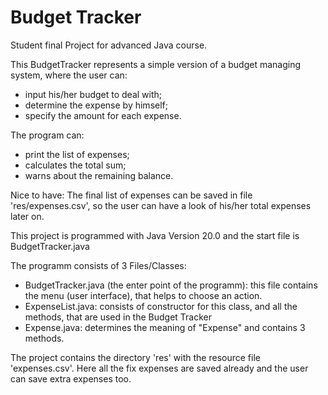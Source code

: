 # Budget Tracker

Student final Project for advanced Java course. 

This BudgetTracker represents a simple version of a budget managing system, where the user can: 
- input his/her budget to deal with;
- determine the expense by himself;
- specify the amount for each expense.
  
The program can:
- print the list of expenses;
- calculates the total sum;
- warns about the remaining balance. 

Nice to have: 
The final list of expenses can be saved in file 'res/expenses.csv', so the user can have a look of his/her total expenses later on. 

This project is programmed with Java Version 20.0 and the start file is BudgetTracker.java

The programm consists of 3 Files/Classes:
- BudgetTracker.java (the enter point of the programm): this file contains the menu (user interface), that helps to choose an action.
- ExpenseList.java: consists of constructor for this class, and all the methods, that are used in the Budget Tracker
- Expense.java: determines the meaning of "Expense" and contains 3 methods. 

The project contains the directory 'res' with the resource file 'expenses.csv'. 
Here all the fix expenses are saved already and the user can save extra expenses too.

